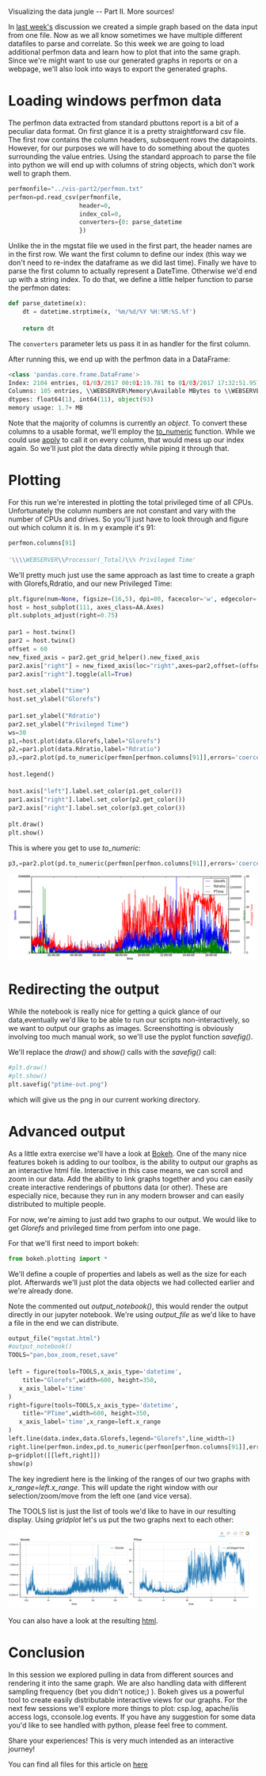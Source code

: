 Visualizing the data jungle -- Part II. More sources!

In [last week's](https://community.intersystems.com/post/visualizing-data-jungle-part-i-lets-make-graph) discussion we created a simple graph based on the data input from one file. Now as we all know sometimes we have multiple different datafiles to parse and correlate. So this week we are going to load additional perfmon data and learn how to plot that into the same graph. 
Since we're might want to use our generated graphs in reports or on a webpage, we'll also look into ways to export the generated graphs.

# Loading windows perfmon data

The perfmon data extracted from standard pbuttons report is a bit of a peculiar data format. On first glance it is a pretty straightforward csv file. The first row contains the column headers, subsequent rows the datapoints.
However, for our purposes we will have to do something about the quotes surrounding the value entries. Using the standard approach to parse the file into python we will end up with columns of string objects, which don't work well to graph them. 

```python
perfmonfile="../vis-part2/perfmon.txt"
perfmon=pd.read_csv(perfmonfile,
                    header=0,
                    index_col=0,
                    converters={0: parse_datetime
                    })
```

Unlike the in the mgstat file we used in the first part, the header names are in the first row. We want the first column to define our index (this way we don't need to re-index the dataframe as we did last time). Finally we have to parse the first column to actually represent a DateTime. Otherwise we'd end up with a string index. To do that, we define a little helper function to parse the perfmon dates:

```python
def parse_datetime(x):
    dt = datetime.strptime(x, '%m/%d/%Y %H:%M:%S.%f')
        
    return dt
```

The ```converters``` parameter lets us pass it in as handler for the first column. 

After running this, we end up with the perfmon data in a DataFrame:
```python
<class 'pandas.core.frame.DataFrame'>
Index: 2104 entries, 01/03/2017 00:01:19.781 to 01/03/2017 17:32:51.957
Columns: 105 entries, \\WEBSERVER\Memory\Available MBytes to \\WEBSERVER\System\Processor Queue Length
dtypes: float64(1), int64(11), object(93)
memory usage: 1.7+ MB
```

Note that the majority of columns is currently an *object*. To convert these columns to a usable format, we'll employ the [to_numeric](http://pandas.pydata.org/pandas-docs/version/0.19.2/generated/pandas.to_numeric.html) function. While we could use [apply](http://pandas.pydata.org/pandas-docs/stable/generated/pandas.DataFrame.apply.html) to call it on every column, that would mess up our index again. So we'll just plot the data directly while piping it through that. 


# Plotting 
For this run we're interested in plotting the total privileged time of all CPUs. Unfortunately the column numbers are not constant and vary with the number of CPUs and drives. So you'll just have to look through and figure out which column it is. In m y example it's 91:

```python
perfmon.columns[91]

'\\\\WEBSERVER\\Processor(_Total)\\% Privileged Time'
```

We'll pretty much just use the same approach as last time to create a graph with Glorefs,Rdratio, and our new Privileged Time:

```python
plt.figure(num=None, figsize=(16,5), dpi=80, facecolor='w', edgecolor='k')
host = host_subplot(111, axes_class=AA.Axes)
plt.subplots_adjust(right=0.75)

par1 = host.twinx()
par2 = host.twinx()
offset = 60
new_fixed_axis = par2.get_grid_helper().new_fixed_axis
par2.axis["right"] = new_fixed_axis(loc="right",axes=par2,offset=(offset, 0))
par2.axis["right"].toggle(all=True)

host.set_xlabel("time")
host.set_ylabel("Glorefs")

par1.set_ylabel("Rdratio")
par2.set_ylabel("Privileged Time")
ws=30
p1,=host.plot(data.Glorefs,label="Glorefs")
p2,=par1.plot(data.Rdratio,label="Rdratio")
p3,=par2.plot(pd.to_numeric(perfmon[perfmon.columns[91]],errors='coerce'),label="PTime")

host.legend()

host.axis["left"].label.set_color(p1.get_color())
par1.axis["right"].label.set_color(p2.get_color())
par2.axis["right"].label.set_color(p3.get_color())

plt.draw()
plt.show()
```

This is where you get to use *to_numeric*:
```python
p3,=par2.plot(pd.to_numeric(perfmon[perfmon.columns[91]],errors='coerce'),label="PTime")
```

![graph](ptime.png)

# Redirecting the output
While the notebook is really nice for getting a quick glance of our data,eventually we'd like to be able to run our scripts non-interactively, so we want to output our graphs as images. 
Screenshotting is obviously involving too much manual work, so we'll use the pyplot function *savefig()*.

We'll replace the *draw()* and *show()* calls with the *savefig()* call:

```python
#plt.draw()
#plt.show()
plt.savefig("ptime-out.png")
```

which will give us the png in our current working directory.

# Advanced output

As a little extra exercise we'll have a look at [Bokeh](http://bokeh.pydata.org/en/latest/). One of the many nice features bokeh is adding to our toolbox, is the ability to output our graphs as an interactive html file. Interactive in this case means, we can scroll and zoom in our data. Add the ability to link graphs together and you can easily create interactive renderings of pbuttons data (or other). These are especially nice, because they run in any modern browser and can easily distributed to multiple people.

For now, we're aiming to just add two graphs to our output. We would like to get *Glorefs* and privileged time from perfom into one page.

For that we'll first need to import bokeh:

```python
from bokeh.plotting import *
```

We'll define a couple of properties and labels as well as the size for each plot. Afterwards we'll just plot the data objects we had collected earlier and we're already done.

Note the commented out *output_notebook()*, this would render the output directly in our jupyter notebook. We're using *output_file* as we'd like to have a file in the end we can distribute.

```python
output_file("mgstat.html")
#output_notebook()
TOOLS="pan,box_zoom,reset,save"

left = figure(tools=TOOLS,x_axis_type='datetime',
    title="Glorefs",width=600, height=350,
   x_axis_label='time'
)
right=figure(tools=TOOLS,x_axis_type='datetime',
    title="PTime",width=600, height=350,
   x_axis_label='time',x_range=left.x_range
)
left.line(data.index,data.Glorefs,legend="Glorefs",line_width=1)
right.line(perfmon.index,pd.to_numeric(perfmon[perfmon.columns[91]],errors='coerce'),legend="privileged time",line_width=1)
p=gridplot([[left,right]])
show(p)
```

The key ingredient here is the linking of the ranges of our two graphs with *x_range=left.x_range*. This will update the right window with our selection/zoom/move from the left one (and vice versa).

The TOOLS list is just the list of tools we'd like to have in our resulting display. Using *gridplot* let's us put the two graphs next to each other:

![mgstat-bokeh](mgstat-bokeh.png)

You can also have a look at the resulting [html](mgstat.html).


# Conclusion

In this session we explored pulling in data from different sources and rendering it into the same graph. We are also handling data with different sampling frequency (bet you didn't notice;) ). Bokeh gives us a powerful tool to create easily distributable interactive views for our graphs. 
For the next few sessions we'll explore more things to plot: csp.log, apache/iis access logs, cconsole.log events. If you have any suggestion for some data you'd like to see handled with python, please feel free to comment.

Share your experiences! This is very much intended as an interactive journey!

You can find all files for this article on [here](https://github.com/kazamatzuri/vis-part2/)

